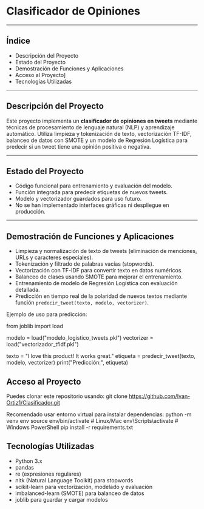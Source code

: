 # Clasificador de Opiniones

---

## Índice

- Descripción del Proyecto 
- Estado del Proyecto
- Demostración de Funciones y Aplicaciones  
- Acceso al Proyecto]
- Tecnologías Utilizadas

---

## Descripción del Proyecto

Este proyecto implementa un **clasificador de opiniones en tweets** mediante técnicas de procesamiento de lenguaje natural (NLP) y aprendizaje automático. Utiliza limpieza y tokenización de texto, vectorización TF-IDF, balanceo de datos con SMOTE y un modelo de Regresión Logística para predecir si un tweet tiene una opinión positiva o negativa.

---

## Estado del Proyecto

- Código funcional para entrenamiento y evaluación del modelo.
- Función integrada para predecir etiquetas de nuevos tweets.
- Modelo y vectorizador guardados para uso futuro.
- No se han implementado interfaces gráficas ni despliegue en producción.

---

## Demostración de Funciones y Aplicaciones

- Limpieza y normalización de texto de tweets (eliminación de menciones, URLs y caracteres especiales).
- Tokenización y filtrado de palabras vacías (stopwords).
- Vectorización con TF-IDF para convertir texto en datos numéricos.
- Balanceo de clases usando SMOTE para mejorar el entrenamiento.
- Entrenamiento de modelo de Regresión Logística con evaluación detallada.
- Predicción en tiempo real de la polaridad de nuevos textos mediante función `predecir_tweet(texto, modelo, vectorizer)`.

Ejemplo de uso para predicción:

from joblib import load

modelo = load("modelo_logistico_tweets.pkl")
vectorizer = load("vectorizador_tfidf.pkl")

texto = "I love this product! It works great."
etiqueta = predecir_tweet(texto, modelo, vectorizer)
print("Predicción:", etiqueta)

## Acceso al Proyecto

Puedes clonar este repositorio usando:
git clone https://github.com/Ivan-Ortiz1/Clasificador.git

Recomendado usar entorno virtual para instalar dependencias:
python -m venv env
source env/bin/activate  # Linux/Mac
env\Scripts\activate     # Windows PowerShell
pip install -r requirements.txt

## Tecnologías Utilizadas
- Python 3.x
- pandas
- re (expresiones regulares)
- nltk (Natural Language Toolkit) para stopwords
- scikit-learn para vectorización, modelado y evaluación
- imbalanced-learn (SMOTE) para balanceo de datos
- joblib para guardar y cargar modelos
